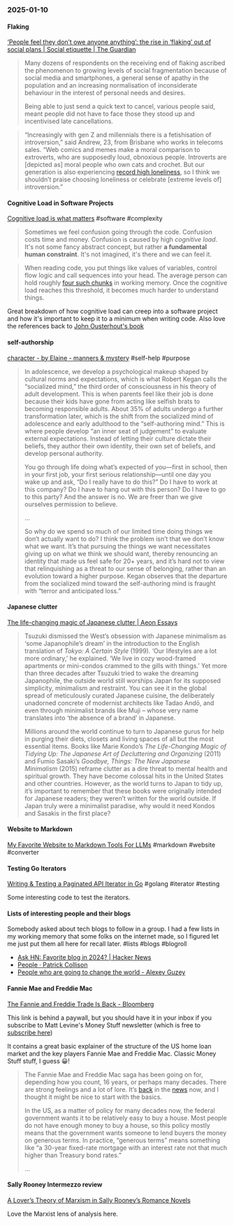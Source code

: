 ### 2025-01-10
#### Flaking
[‘People feel they don’t owe anyone anything’: the rise in ‘flaking’ out of social plans | Social etiquette | The Guardian](https://www.theguardian.com/lifeandstyle/2025/jan/07/flaking-out-of-social-plans)

> Many dozens of respondents on the receiving end of flaking ascribed the phenomenon to growing levels of social fragmentation because of social media and smartphones, a general sense of apathy in the population and an increasing normalisation of inconsiderate behaviour in the interest of personal needs and desires.
> 
> Being able to just send a quick text to cancel, various people said, meant people did not have to face those they stood up and incentivised late cancellations.

> “Increasingly with gen Z and millennials there is a fetishisation of introversion,” said Andrew, 23, from Brisbane who works in telecoms sales. “Web comics and memes make a moral comparison to extroverts, who are supposedly loud, obnoxious people. Introverts are [depicted as] moral people who own cats and crochet. But our generation is also experiencing [record high loneliness](https://www.forbes.com/sites/kianbakhtiari/2023/07/28/gen-z-the-loneliness-epidemic-and-the-unifying-power-of-brands/), so I think we shouldn’t praise choosing loneliness or celebrate \[extreme levels of\] introversion.”

#### Cognitive Load in Software Projects
[Cognitive load is what matters](https://minds.md/zakirullin/cognitive) #software #complexity

> Sometimes we feel confusion going through the code. Confusion costs time and money. Confusion is caused by high _cognitive load_. It's not some fancy abstract concept, but rather **a fundamental human constraint**. It's not imagined, it's there and we can feel it.

> When reading code, you put things like values of variables, control flow logic and call sequences into your head. The average person can hold roughly [four such chunks](https://github.com/zakirullin/cognitive-load/issues/16) in working memory. Once the cognitive load reaches this threshold, it becomes much harder to understand things.

Great breakdown of how cognitive load can creep into a software project and how it's important to keep it to a minimum when writing code. Also love the references back to [John Ousterhout's book](https://www.amazon.com/Philosophy-Software-Design-John-Ousterhout/dp/1732102201)

#### self-authorship
[character - by Elaine - manners & mystery](https://elainewrites.substack.com/p/character) #self-help #purpose 

> In adolescence, we develop a psychological makeup shaped by cultural norms and expectations, which is what Robert Kegan calls the “socialized mind,” the third order of consciousness in his theory of adult development. This is when parents feel like their job is done because their kids have gone from acting like selfish brats to becoming responsible adults. About 35% of adults undergo a further transformation later, which is the shift from the socialized mind of adolescence and early adulthood to the “self-authoring mind.” This is where people develop “an inner seat of judgement” to evaluate external expectations. Instead of letting their culture dictate their beliefs, they author their own identity, their own set of beliefs, and develop personal authority.
> 
> You go through life doing what’s expected of you—first in school, then in your first job, your first serious relationship—until one day you wake up and ask, “Do I really have to do this?” Do I have to work at this company? Do I have to hang out with this person? Do I have to go to this party? And the answer is no. We are freer than we give ourselves permission to believe.
> 
> …
> 
> So why do we spend so much of our limited time doing things we don’t actually want to do? I think the problem isn’t that we don’t know what we want. It’s that pursuing the things we want necessitates giving up on what we think we should want, thereby renouncing an identity that made us feel safe for 20+ years, and it’s hard not to view that relinquishing as a threat to our sense of belonging, rather than an evolution toward a higher purpose. Kegan observes that the departure from the socialized mind toward the self-authoring mind is fraught with “terror and anticipated loss.”

#### Japanese clutter
[The life-changing magic of Japanese clutter | Aeon Essays](https://aeon.co/essays/the-life-changing-magic-of-japanese-clutter)

> Tsuzuki dismissed the West’s obsession with Japanese minimalism as ‘some Japanophile’s dream’ in the introduction to the English translation of _Tokyo: A Certain Style_ (1999)_._ ‘Our lifestyles are a lot more ordinary,’ he explained. ‘We live in cozy wood-framed apartments or mini-condos crammed to the gills with things.’ Yet more than three decades after Tsuzuki tried to wake the dreaming Japanophile, the outside world still worships Japan for its supposed simplicity, minimalism and restraint. You can see it in the global spread of meticulously curated Japanese cuisine, the deliberately unadorned concrete of modernist architects like Tadao Andō, and even through minimalist brands like Muji – whose very name translates into ‘the absence of a brand’ in Japanese.
> 
> Millions around the world continue to turn to Japanese gurus for help in purging their diets, closets and living spaces of all but the most essential items. Books like Marie Kondo’s _The Life-Changing Magic of Tidying Up: The Japanese Art of Decluttering and Organizing_ (2011) and Fumio Sasaki’s _Goodbye, Things: The New Japanese Minimalism_ (2015) reframe clutter as a dire threat to mental health and spiritual growth. They have become colossal hits in the United States and other countries. However, as the world turns to Japan to tidy up, it’s important to remember that these books were originally intended for Japanese readers; they weren’t written for the world outside. If Japan truly were a minimalist paradise, why would it need Kondos and Sasakis in the first place?

#### Website to Markdown
[My Favorite Website to Markdown Tools For LLMs](https://brentter.com/notes/my_favorite_website_to_markdown_tools_for_llms/?ref=labnotes.org) #markdown #website #converter

#### Testing Go Iterators
[Writing & Testing a Paginated API Iterator in Go](https://blog.thibaut-rousseau.com/blog/writing-testing-a-paginated-api-iterator/) #golang #iterator #testing 

Some interesting code to test the iterators.

#### Lists of interesting people and their blogs
Somebody asked about tech blogs to follow in a group. I had a few lists in my working memory that some folks on the internet made, so I figured let me just put them all here for recall later. #lists #blogs #blogroll

- [Ask HN: Favorite blog in 2024? | Hacker News](https://news.ycombinator.com/item?id=42604529)
- [People · Patrick Collison](https://patrickcollison.com/people)
- [People who are going to change the world - Alexey Guzey](https://guzey.substack.com/p/people-who-are-going-to-change-the)

#### Fannie Mae and Freddie Mac
[The Fannie and Freddie Trade Is Back - Bloomberg](https://www.bloomberg.com/opinion/articles/2025-01-08/the-fannie-and-freddie-trade-is-back)

This link is behind a paywall, but you should have it in your inbox if you subscribe to Matt Levine's Money Stuff newsletter (which is free to [subscribe here](https://www.bloomberg.com/account/newsletters/money-stuff))

It contains a great basic explainer of the structure of the US home loan market and the key players Fannie Mae and Freddie Mac. Classic Money Stuff stuff, I guess 😀!

> The Fannie Mae and Freddie Mac saga has been going on for, depending how you count, 16 years, or perhaps many decades. There are strong feelings and a lot of lore. It’s [back](https://links.message.bloomberg.com/u/click?_t=f574328d4d0c4c359b90d8e49b10e21d&_m=aca8ea84a8354c82a338c4dd05ceee2f&_e=Py4vQW3JWmQ8iFCfJ0rcDxduFYq0LPhkHIaHmKiEtCLjTOQ1aDGtxBFTlKhkU-i_PmU9FUKtgliOxYahrXSG2Uk28rvmavJRDLI_yFjoFbg51hSM_1HkEhDyjSuXazvfjGcQFy9bvucX1HpiqpnD38A3fZPR4J8vSr5iPQ3vrEfJG69_IRuk8y65wt_VnklXNF-r6YwB3RDcKBowWbTj_sq2wpXz_qNZBk5T4JOKZbSA6ZWareKxNScdWK7MitJbDW5MOcQdbMs_7fkHaNY7vz3ndCKDVwDgSFE4UFPqPsyr-JorvI7VKd5q1U1qpgdTO4zXSp8_hlmNba8-aP6wdg%3D%3D) in the [news](https://links.message.bloomberg.com/u/click?_t=f574328d4d0c4c359b90d8e49b10e21d&_m=aca8ea84a8354c82a338c4dd05ceee2f&_e=Py4vQW3JWmQ8iFCfJ0rcD_xtboIi2ExwJtE8PKc8IsJMLv9Z7nhGsPu7-1LpYbvod6natjO5G5jMtYf8UsQ9u3fRBeqBm-DanGVaFp4htpFhdIc8nuRfkxJAdCeVFnGKWYSQj5_75fpemCLFpAk5TNcGNZphEhEmjDnRe3Jr6gAy2-OqtMLvCimqPScwRbJGylJaQhzncJgNUa0wc7XXtJE5o1v2hmt_Yrdfn1pkTfiOBGHy9hHmT5wvv9xV_9gbhBIxxIJQeKAt3rcvz7QccR2nQjNtcV8uFoiihm0cyGzraIXWfcgmYFuVQYl0HiObwIbQwBfYbo5lXvlzoXfgWQ%3D%3D) now, and I thought it might be nice to start with the basics.
> 
> In the US, as a matter of policy for many decades now, the federal government wants it to be relatively easy to buy a house. Most people do not have enough money to buy a house, so this policy mostly means that the government wants someone to lend buyers the money on generous terms. In practice, “generous terms” means something like “a 30-year fixed-rate mortgage with an interest rate not that much higher than Treasury bond rates.”
> 
> …

#### Sally Rooney Intermezzo review
[A Lover’s Theory of Marxism in Sally Rooney’s Romance Novels](https://www.vulture.com/article/sally-rooney-intermezzo-new-book-romance-novels-marxism-capitalism.html)

Love the Marxist lens of analysis here.
